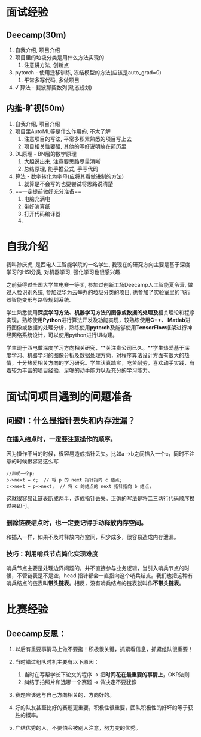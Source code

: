 # 面试经验

## Deecamp(30m)

1. 自我介绍, 项目介绍
2. 项目里的垃圾分类是用什么方法实现的
   1. 注意讲方法, 创新点
3. pytorch - 使用迁移训练, 冻结模型的方法(应该是auto_grad=0)
   1. 平常多写代码, 多做项目
4. √ 算法 - 斐波那契数列(动态规划)

## 内推-旷视(50m)

1. 自我介绍, 项目介绍
2. 项目里AutoML等是什么作用的, 不太了解
   1. 注意项目的写法, 平常多积累熟悉的项目写上去
   2. 项目相关性要强, 其他的写好说明放在简历里
3. DL原理 - BN层的数学原理
   1. 大胆说出来, 注意要思路尽量清晰
   2. 总结原理, 能手推公式, 手写代码
4. 算法 - 数字转化为字母(应将其看做进制的方法)
   1. 就算是不会写的也要尝试将思路说清楚
5. ==一定提前做好充分准备==
   1. 电脑充满电
   2. 带好演算纸
   3. 打开代码编译器
   4. 

# 自我介绍

我叫孙庆虎, 是西电人工智能学院的一名学生, 我现在的研究方向主要是基于深度学习的HSI分类, 对机器学习, 强化学习也很感兴趣. 

之前获得过全国大学生电赛一等奖, 参加过创新工场Deecamp人工智能夏令营, 做过人脸识别系统, 参加过华为云举办的垃圾分类的项目, 也参加了实验室里的飞行器智能变形与路径规划系统.

学生熟悉使用**深度学习方法、机器学习方法的图像或数据的处理及**相关理论和程序实现。熟练使用**Python**进行算法开发及功能实现，较熟练使用**C++、 Matlab**进行图像或数据的处理分析，熟练使用**pytorch**及能够使用**TensorFlow**框架进行神经网络系统设计，可以使用python进行UI构建。

学生现于西电做深度学习方向相关研究，**关注贵公司已久。**学生热爱基于深度学习、机器学习的图像分析及数据处理方向，对程序算法设计方面有很大的热情，十分热爱相关方向的学习研究。学生认真踏实，吃苦耐劳，喜欢动手实践，有着较为丰富的项目经验，足够的动手能力以及充分的学习能力。

# 面试问项目遇到的问题准备

## 问题1：什么是指针丢失和内存泄漏？

### 在插入结点时，一定要注意操作的顺序。

因为操作不当的时候，很容易造成指针丢失。比如a ->b之间插入一个c，同时不注意的时候很容易这么写

```
//声明一个p;
p->next = c;  // 将 p 的 next 指针指向 c 结点; 
c->next = p->next;  // 将 c 的结点的 next 指针指向 b 结点;
```

这就很容易让链表断成两半，造成指针丢失。正确的写法是将二三两行代码顺序换过来即可。

### 删除链表结点时，也一定要记得手动释放内存空间。

和插入一样，如果不及时释放内存空间，积少成多，很容易造成内存泄漏。

### 技巧：利用哨兵节点简化实现难度

哨兵节点主要是处理边界问题的，并不直接参与业务逻辑，当引入哨兵节点的时候，不管链表是不是空，head 指针都会一直指向这个哨兵结点。我们也把这种有哨兵结点的链表叫**带头链表**。相反，没有哨兵结点的链表就叫作**不带头链表**。





















# 比赛经验

## **Deecamp反思：**

1. 以后有重要事情马上做不要拖！积极很关键，抓紧看信息，抓紧组队很重要！

2. 当时错过组队时机主要有以下原因：

   1. 当时在写帮学长下论文的程序 → 把**时间花在最重要的事情上**，OKR法则
   2. 纠结于拍照片和选哪一个赛题 → 做决定不要犹豫

3. 赛题应该选与自己方向相关的，方向好的。

4. 好的队友甚至比好的赛题更重要，积极性很重要，团队积极性的好坏约等于获胜的概率。

5. 广结优秀的人，不要怕会被别人注意，努力变的优秀。

   































